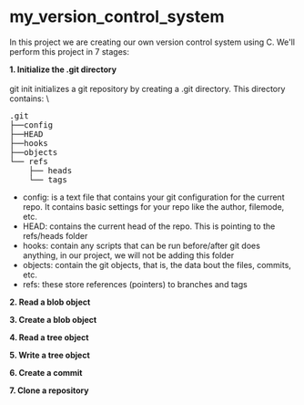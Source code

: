 # my_version_control_system

In this project we are creating our own version control system using C. We'll perform this project in 7 stages:

**1. Initialize the .git directory**\
\
git init initializes a git repository by creating a .git directory. This directory contains:
\
<pre>
.git
├──config
├──HEAD
├──hooks
├──objects
└── refs
    ├── heads
    └── tags
</pre>

- config: is a text file that contains your git configuration for the current repo. It contains basic settings for your repo like the author, filemode, etc.
- HEAD: contains the current head of the repo. This is pointing to the refs/heads folder
- hooks: contain any scripts that can be run before/after git does anything, in our project, we will not be adding this folder
- objects: contain the git objects, that is, the data bout the files, commits, etc. 
- refs: these store references (pointers) to branches and tags


**2. Read a blob object**


**3. Create a blob object**


**4. Read a tree object**


**5. Write a tree object**


**6. Create a commit**


**7. Clone a repository**


